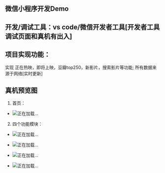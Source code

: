 微信小程序开发Demo
-----------------
## 开发/调试工具：vs code/微信开发者工具[开发者工具调试页面和真机有出入]
## 项目实现功能：
实现 正在热映，即将上映，豆瓣top250，新影片，搜索影片等功能;
所有数据来源于网络[实时更新]


## 真机预览图
1. 首页：
 + ![正在加载...](https://github.com/RoseSnow/DouBan_Movies/blob/master/previews/home.jpg)

2. 四个功能模块：
 + ![正在加载...](https://github.com/RoseSnow/DouBan_Movies/blob/master/previews/zzry.jpg)

 + ![正在加载...](https://github.com/RoseSnow/DouBan_Movies/blob/master/previews/jjsy.jpg)

 + ![正在加载...](https://github.com/RoseSnow/DouBan_Movies/tree/master/previews/top250.jpg)

 + ![正在加载...](https://github.com/RoseSnow/DouBan_Movies/blob/master/previews/new.jpg)



